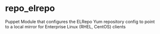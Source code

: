 repo_elrepo
===========

Puppet Module that configures the ELRepo Yum repository config to point to a local mirror for Enterprise Linux (RHEL, CentOS) clients